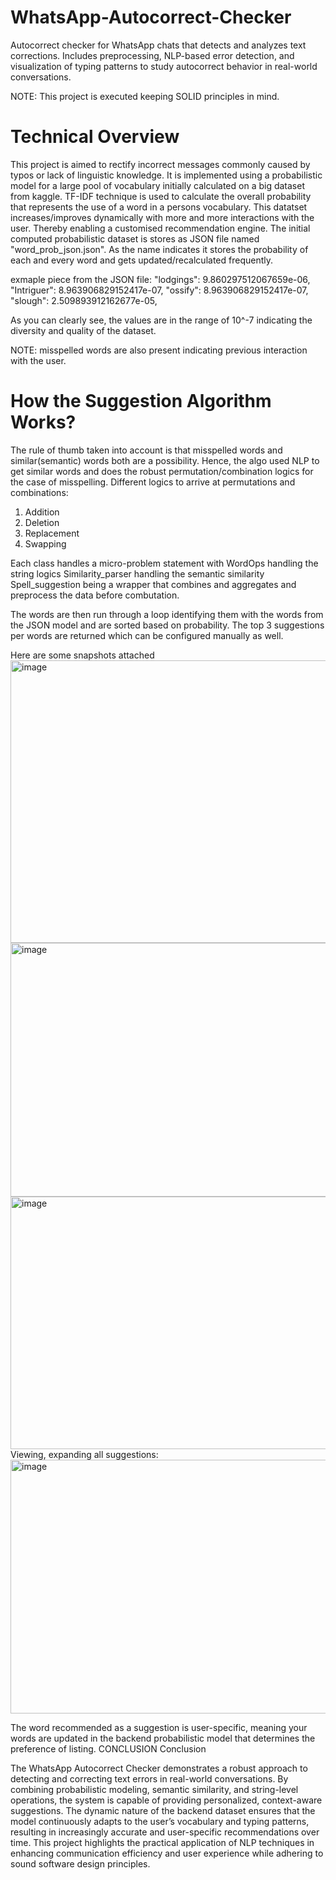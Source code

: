 # WhatsApp-Autocorrect-Checker
Autocorrect checker for WhatsApp chats that detects and analyzes text corrections. Includes preprocessing, NLP-based error detection, and visualization of typing patterns to study autocorrect behavior in real-world conversations.

NOTE: This project is executed keeping SOLID principles in mind.

# Technical Overview
This project is aimed to rectify incorrect messages commonly caused by typos or lack of linguistic knowledge. 
It is implemented using a probabilistic model for a large pool of vocabulary initially calculated on a big dataset from kaggle.
TF-IDF technique is used to calculate the overall probability that represents the use of a word in a persons vocabulary.
This datatset increases/improves dynamically with more and more interactions with the user. Thereby enabling a customised recommendation engine.
The initial computed probabilistic dataset is stores as JSON file named "word_prob_json.json". As the name indicates it stores the probability of each and every word and gets updated/recalculated frequently.

exmaple piece from the JSON file:
"lodgings": 9.860297512067659e-06,
  "Intriguer": 8.963906829152417e-07,
  "ossify": 8.963906829152417e-07,
  "slough": 2.509893912162677e-05,

As you can clearly see, the values are in the range of 10^-7 indicating the diversity and quality of the dataset.

NOTE: misspelled words are also present indicating previous interaction with the user.

# How the Suggestion Algorithm Works?

The rule of thumb taken into account is that misspelled words and similar(semantic) words both are a possibility.
Hence, the algo used NLP to get similar words and  does the robust permutation/combination logics for the case of misspelling.
Different logics to arrive at permutations and combinations:
1. Addition
2. Deletion
3. Replacement
4. Swapping

Each class handles a micro-problem statement
with WordOps handling the string logics
Similarity_parser handling the semantic similarity
Spell_suggestion being a wrapper that combines and aggregates and preprocess the data before combutation.

The words are then run through a loop identifying them with the words from the JSON model and are sorted based on probability.
The top 3 suggestions per words are returned which can be configured manually as well.


Here are some snapshots attached 
<img width="958" height="452" alt="image" src="https://github.com/user-attachments/assets/7eaaa42a-9bda-4571-bd40-f41cafe4b817" />
<img width="953" height="406" alt="image" src="https://github.com/user-attachments/assets/70cdb09d-9128-4b1a-a35f-c95542f03d85" />
<img width="926" height="404" alt="image" src="https://github.com/user-attachments/assets/3d35de10-49d7-4a32-a5fb-9bd0c3db8fde" />
Viewing, expanding all suggestions:
<img width="766" height="406" alt="image" src="https://github.com/user-attachments/assets/88e8e5b0-3483-468e-b000-3b19f4db9b73" />

The word recommended  as a suggestion is user-specific, meaning your words are updated in the backend probabilistic model that determines the preference of listing.
CONCLUSION
Conclusion

The WhatsApp Autocorrect Checker demonstrates a robust approach to detecting and correcting text errors in real-world conversations. By combining probabilistic modeling, semantic similarity, and string-level operations, the system is capable of providing personalized, context-aware suggestions. The dynamic nature of the backend dataset ensures that the model continuously adapts to the user’s vocabulary and typing patterns, resulting in increasingly accurate and user-specific recommendations over time. This project highlights the practical application of NLP techniques in enhancing communication efficiency and user experience while adhering to sound software design principles.
